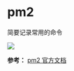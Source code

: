 # pm2

简要记录常用的命令

![](http://vuepress.test.upcdn.net/pm2.png)

**参考：** [pm2 官方文档](https://pm2.keymetrics.io/docs/usage/quick-start/)
